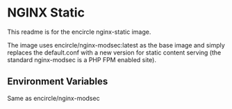 # NGINX Static

This readme is for the encircle nginx-static image.

The image uses encircle/nginx-modsec:latest as the base image and simply replaces the default.conf with
a new version for static content serving (the standard nginx-modsec is a PHP FPM enabled site).

## Environment Variables

Same as encircle/nginx-modsec
